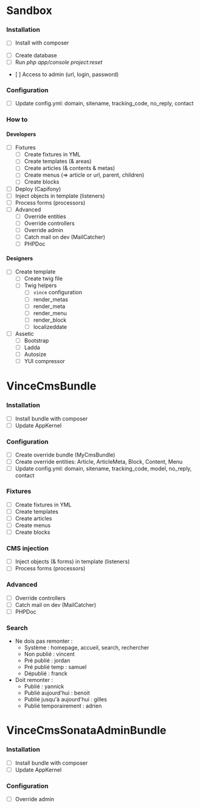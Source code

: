 Sandbox
=======

### Installation

- [ ] Install with composer
<!-- [ ] Launch elastic search daemon-->
- [ ] Create database
- [ ] Run _php app/console project:reset_
- [ ] Access to admin (url, login, password)

### Configuration

- [ ] Update config.yml: domain, sitename, tracking_code, no_reply, contact

### How to

#### Developers

- [ ] Fixtures
    - [ ] Create fixtures in YML
    - [ ] Create templates (& areas)
    - [ ] Create articles (& contents & metas)
    - [ ] Create menus (=> article or url, parent, children)
    - [ ] Create blocks
- [ ] Deploy (Capifony)
- [ ] Inject objects in template (listeners)
- [ ] Process forms (processors)
- [ ] Advanced
    - [ ] Override entities
    - [ ] Override controllers
    - [ ] Override admin
    - [ ] Catch mail on dev (MailCatcher)
    - [ ] PHPDoc

#### Designers

- [ ] Create template
    - [ ] Create twig file
    - [ ] Twig helpers
        - [ ] `vince` configuration
        - [ ] render_metas
        - [ ] render_meta
        - [ ] render_menu
        - [ ] render_block
        - [ ] localizeddate
- [ ] Assetic
    - [ ] Bootstrap
    - [ ] Ladda
    - [ ] Autosize
    - [ ] YUI compressor

VinceCmsBundle
==============

### Installation

- [ ] Install bundle with composer
- [ ] Update AppKernel
<!-- [ ] Install ElasticSearch with composer-->
<!-- [ ] Launch ElasticSearch-->

### Configuration

- [ ] Create override bundle (MyCmsBundle)
- [ ] Create override entities: Article, ArticleMeta, Block, Content, Menu
- [ ] Update config.yml: domain, sitename, tracking_code, model, no_reply, contact

### Fixtures

- [ ] Create fixtures in YML
- [ ] Create templates
- [ ] Create articles
- [ ] Create menus
- [ ] Create blocks

### CMS injection

- [ ] Inject objects (& forms) in template (listeners)
- [ ] Process forms (processors)

### Advanced

- [ ] Override controllers
- [ ] Catch mail on dev (MailCatcher)
- [ ] PHPDoc

### Search

* Ne dois pas remonter :
    * Système : homepage, accueil, search, rechercher
    * Non publié : vincent
    * Pré publié : jordan
    * Pré publié temp : samuel
    * Dépublié : franck
* Doit remonter :
    * Publié : yannick
    * Publié aujourd'hui : benoit
    * Publié jusqu'à aujourd'hui : gilles
    * Publié temporairement : adrien

VinceCmsSonataAdminBundle
=========================

### Installation

- [ ] Install bundle with composer
- [ ] Update AppKernel

### Configuration

- [ ] Override admin
